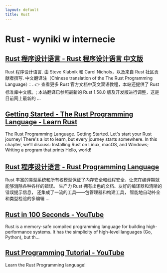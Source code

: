 ```yaml
---
layout: default
title: Rust
---
```

# **Rust - wyniki w internecie**
## [Rust 程序设计语言 - Rust 程序设计语言 中文版](https://rustwiki.org/zh-CN/book/)
Rust 程序设计语言. 由 Steve Klabnik 和 Carol Nichols，以及来自 Rust 社区贡献者撰写. 中文翻译注（Chinese translation of the The Rust Programming Language）：. 👉 查看更多 Rust 官方文档中英文双语教程，本站还提供了 Rust 标准库中文版。; 本站翻译已参照最新的 Rust 1.58.0 版及开发版进行调整，这是目前网上最新的 ...
## [Getting Started - The Rust Programming Language - Learn Rust](https://doc.rust-lang.org/book/ch01-00-getting-started.html)
The Rust Programming Language. Getting Started. Let's start your Rust journey! There's a lot to learn, but every journey starts somewhere. In this chapter, we'll discuss: Installing Rust on Linux, macOS, and Windows; Writing a program that prints Hello, world!
## [Rust 程序设计语言 - Rust Programming Language](https://www.rust-lang.org/zh-CN/)
Rust 丰富的类型系统和所有权模型保证了内存安全和线程安全，让您在编译期就能够消除各种各样的错误。 生产力 Rust 拥有出色的文档、友好的编译器和清晰的错误提示信息， 还集成了一流的工具——包管理器和构建工具， 智能地自动补全和类型检验的多编辑 ...
## [Rust in 100 Seconds - YouTube](https://www.youtube.com/watch?v=5C_HPTJg5ek)
Rust is a memory-safe compiled programming language for building high-performance systems. It has the simplicity of high-level languages (Go, Python), but th...
## [Rust Programming Tutorial - YouTube](https://www.youtube.com/playlist?list=PLzMcBGfZo4-nyLTlSRBvo0zjSnCnqjHYQ)
Learn the Rust Programming language!
